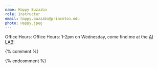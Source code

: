 ```yaml
---
name: Happy Buzaaba
role: Instructor
email: happy.buzaaba@princeton.edu
photo: Happy.jpeg
---
```


Office Hours: Office Hours: 1-2pm on Wednesday, come find me at the [AI LAB](https://ai.princeton.edu/ai-lab)!

{% comment %}
<!--
Office Hours: 1-2pm on Tuesdays and Thursdays, come find me at the [Tiger Tea Room](https://dining.princeton.edu/where-eat/locations/tiger-tea-room)!

[Schedule an appointment](#){: .btn .btn-outline }
-->
{% endcomment %}
